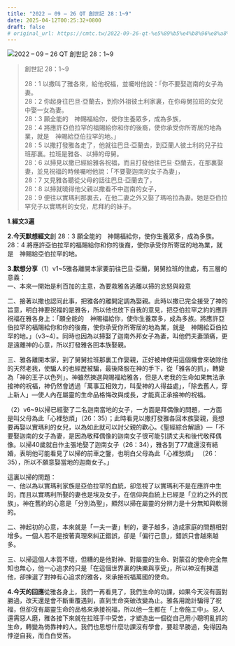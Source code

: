 ```yaml
---
title: "2022 – 09 – 26 QT 創世記 28：1~9"
date: 2025-04-12T00:25:32+0800
draft: false
# original_url: https://cmtc.tw/2022-09-26-qt-%e5%89%b5%e4%b8%96%e8%a8%98-28%ef%bc%9a19
---
```


![2022 – 09 – 26 QT 創世記 28：1~9](/images/qt.jpg  "2022 – 09 – 26 QT 創世記 28：1~9")

> 創世記 28：1~9
>
> 28：1 以撒叫了雅各來，給他祝福，並囑咐他說：「你不要娶迦南的女子為妻。  
> 28：2 你起身往巴旦‧亞蘭去，到你外祖彼土利家裏，在你母舅拉班的女兒中娶一女為妻。  
> 28：3 願全能的　神賜福給你，使你生養眾多，成為多族，  
> 28：4 將應許亞伯拉罕的福賜給你和你的後裔，使你承受你所寄居的地為業，就是　神賜給亞伯拉罕的地。」  
> 28：5 以撒打發雅各走了，他就往巴旦‧亞蘭去，到亞蘭人彼土利的兒子拉班那裏。拉班是雅各、以掃的母舅。  
> 28：6 以掃見以撒已經給雅各祝福，而且打發他往巴旦‧亞蘭去，在那裏娶妻，並見祝福的時候囑咐他說：「不要娶迦南的女子為妻」，  
> 28：7 又見雅各聽從父母的話往巴旦‧亞蘭去了，  
> 28：8 以掃就曉得他父親以撒看不中迦南的女子，  
> 28：9 便往以實瑪利那裏去，在他二妻之外又娶了瑪哈拉為妻。她是亞伯拉罕兒子以實瑪利的女兒，尼拜約的妹子。

**1.經文3遍**

**2.今天默想經文**創 28：3 願全能的　神賜福給你，使你生養眾多，成為多族。  
28：4 將應許亞伯拉罕的福賜給你和你的後裔，使你承受你所寄居的地為業，就是　神賜給亞伯拉罕的地。

**3.默想分享**（1）v1~5雅各離開本家要前往巴旦‧亞蘭，舅舅拉班的住處，有三層的意義：  
一、本來一開始是利百加的主意，為要救雅各逃離以掃的忿怒與殺意

二、接著以撒也認同此事，把雅各的離開定調為娶親。此時以撒已完全接受了神的旨意，明白神要祝福的是雅各，所以他也放下自我的意見，把亞伯拉罕之約的應許祝福在雅各身上：「願全能的　神賜福給你，使你生養眾多，成為多族。將應許亞伯拉罕的福賜給你和你的後裔，使你承受你所寄居的地為業，就是　神賜給亞伯拉罕的地。」（v3~4）。同時也因為以掃娶了迦南外邦女子為妻，叫他們夫妻頭痛，更是遠離神的心意，所以打發雅各回本族娶親。

三、雅各離開本家，到了舅舅拉班那裏工作娶親，正好被神使用這個機會來破除他的天然老我，使騙人的也經歷被騙，最後降服在神的手下，從「雅各的抓」，轉變為「神的王子以色列」。神雖然揀選與賜福給雅各，但是人老我的生命如果無法承接神的祝福，神仍然會透過「萬事互相效力，叫愛神的人得益處」，「除去舊人，穿上新人」—使人內在屬靈的生命品格悔改與成長，才能真正承接神的祝福。

（2）v6~9以掃已經娶了二名迦南當地的女子，一方面是拜偶像的問題，一方面是叫父母為此「心裡愁煩」（26：35）；此時看見以撒打發雅各回本族娶親，竟想要再娶以實瑪利的女兒，以為如此就可以討父親的歡心。《聖經綜合解讀》—「不要娶迦南的女子為妻，是因為敬拜偶像的迦南女子很可能引誘丈夫和後代敬拜偶像。以掃40歲就自作主張地娶了迦南女子（26：34），雅各到了77歲還沒有結婚，表明他可能看見了以掃的前車之鑒，也明白父母為此「心裡愁煩」 （26：35），所以不願意娶當地的迦南女子。」

這裏以掃的問題：  
一、他以為以實瑪利家族是亞伯拉罕的血統，卻忽視了以實瑪利不是在應許中生的，而且以實瑪利所娶的妻也是埃及女子，在信仰與血統上已經是「立約之外的民族」。神在舊約的心意是「分別為聖」，顯然以掃在屬靈的分辨力是十分無知與軟弱的。

二、神起初的心意，本來就是「一夫一妻」制的，妻子越多，造成家庭的問題相對增多。一個人若不是按著真理來糾正錯誤，卻是「偏行己意」，錯誤只會越來越多。

三、以掃這個人本質不壞，但糟的是他對神、對屬靈的生命、對蒙召的使命完全無知也無心，他一心追求的只是「在這個世界裏的快樂與享受」，所以神沒有揀選他，卻揀選了對神有心追求的雅各，來承接祝福萬國的使命。

**4.今天的回應**從雅各身上，我們一再看見了，我們生命的功課，如果今天沒有面對勝過，改天還是會不斷重覆遇到，直到生命突破改變為止。雅各用詭計騙得了祝福，但卻沒有屬靈生命的品格來承接祝福，所以他一生都在「上帝施工中」。惡人還需惡人磨，雅各接下來就在拉班手中受苦，才塑造出一個從自己用小聰明亂抓的生命，轉變為倚靠神的人。我們也思想什麼功課沒有學會，要趁早勝過，免得因為悖逆自我，而白白受苦。